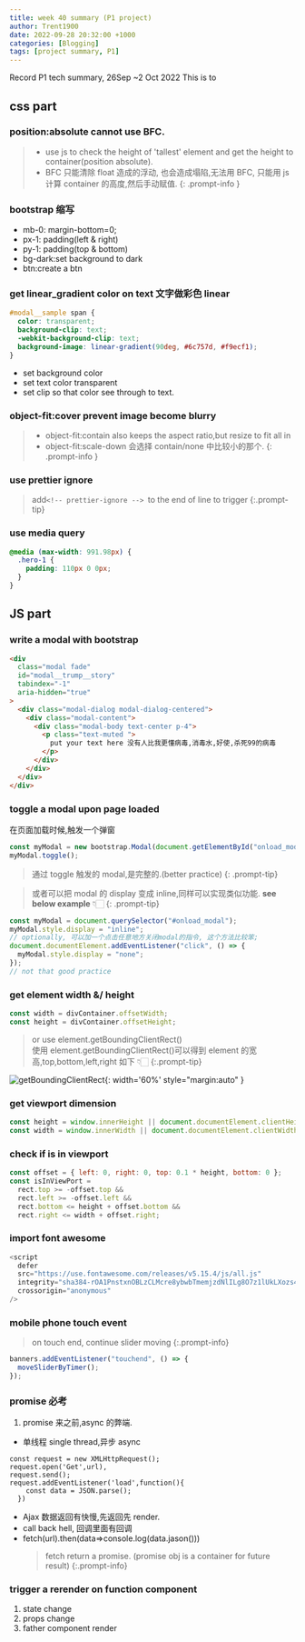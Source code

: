 ```yaml
---
title: week 40 summary (P1 project)
author: Trent1900
date: 2022-09-28 20:32:00 +1000
categories: [Blogging]
tags: [project summary, P1]
---
```


Record P1 tech summary, 26Sep ~2 Oct 2022
This is to

## css part

### position:absolute cannot use BFC.

> - use js to check the height of 'tallest' element and get the height to container(position absolute).
> - BFC 只能清除 float 造成的浮动, 也会造成塌陷,无法用 BFC, 只能用 js 计算 container 的高度,然后手动赋值. <!--  prettier-ignore -->
{: .prompt-info }

### bootstrap 缩写

- mb-0: margin-bottom=0;
- px-1: padding(left & right)
- py-1: padding(top & bottom)
- bg-dark:set background to dark
- btn:create a btn

### get linear_gradient color on text 文字做彩色 linear

```css
#modal__sample span {
  color: transparent;
  background-clip: text;
  -webkit-background-clip: text;
  background-image: linear-gradient(90deg, #6c757d, #f9ecf1);
}
```

- set background color
- set text color transparent
- set clip so that color see through to text.

### object-fit:cover prevent image become blurry

> - object-fit:contain also keeps the aspect ratio,but resize to fit all in
> - object-fit:scale-down 会选择 contain/none 中比较小的那个.<!--  prettier-ignore -->
{: .prompt-info }

### use prettier ignore

> add`<!-- prettier-ignore --> `to the end of line to trigger<!-- prettier-ignore -->
{:.prompt-tip}

### use media query

```css
@media (max-width: 991.98px) {
  .hero-1 {
    padding: 110px 0 0px;
  }
}
```

## JS part

### write a modal with bootstrap

```html
<div
  class="modal fade"
  id="modal__trump__story"
  tabindex="-1"
  aria-hidden="true"
>
  <div class="modal-dialog modal-dialog-centered">
    <div class="modal-content">
      <div class="modal-body text-center p-4">
        <p class="text-muted ">
          put your text here 没有人比我更懂病毒,消毒水,好使,杀死99的病毒
        </p>
      </div>
    </div>
  </div>
</div>
```

### toggle a modal upon page loaded

在页面加载时候,触发一个弹窗

```js
const myModal = new bootstrap.Modal(document.getElementById("onload_modal"));
myModal.toggle();
```

> 通过 toggle 触发的 modal,是完整的.(better practice)<!-- prettier-ignore -->
{: .prompt-tip}

> 或者可以把 modal 的 display 变成 inline,同样可以实现类似功能. **see below example** 👇🏻<!-- prettier-ignore -->
{: .prompt-tip}

```js
const myModal = document.querySelector("#onload_modal");
myModal.style.display = "inline";
// optionally, 可以加一个点击任意地方关闭modal的指令, 这个方法比较笨;
document.documentElement.addEventListener("click", () => {
  myModal.style.display = "none";
});
// not that good practice
```

### get element width &/ height

```js
const width = divContainer.offsetWidth;
const height = divContainer.offsetHeight;
```

> or use element.getBoundingClientRect()  
> 使用 element.getBoundingClientRect()可以得到 element 的宽高,top,bottom,left,right 如下 👇🏻<!-- prettier-ignore -->
{:.prompt-tip}

![getBoundingClientRect](https://developer.mozilla.org/en-US/docs/Web/API/Element/getBoundingClientRect/element-box-diagram.png){: width='60%' style="margin:auto" }

### get viewport dimension

```js
const height = window.innerHeight || document.documentElement.clientHeight;
const width = window.innerWidth || document.documentElement.clientWidth;
```

### check if is in viewport

```js
const offset = { left: 0, right: 0, top: 0.1 * height, bottom: 0 };
const isInViewPort =
  rect.top >= -offset.top &&
  rect.left >= -offset.left &&
  rect.bottom <= height + offset.bottom &&
  rect.right <= width + offset.right;
```

### import font awesome

```js
<script
  defer
  src="https://use.fontawesome.com/releases/v5.15.4/js/all.js"
  integrity="sha384-rOA1PnstxnOBLzCLMcre8ybwbTmemjzdNlILg8O7z1lUkLXozs4DHonlDtnE7fpc"
  crossorigin="anonymous"
/>
```

### mobile phone touch event

> on touch end, continue slider moving <!-- prettier-ignore -->
{:.prompt-info}

```js
banners.addEventListener("touchend", () => {
  moveSliderByTimer();
});
```

### promise 必考

1. promise 来之前,async 的弊端.

- 单线程 single thread,异步 async

```
const request = new XMLHttpRequest();
request.open('Get',url),
request.send();
request.addEventListener('load',function(){
    const data = JSON.parse();
  })
```

- Ajax 数据返回有快慢,先返回先 render.
- call back hell, 回调里面有回调
- fetch(url).then(data=>console.log(data.jason()))
  > fetch return a promise. (promise obj is a container for future result)<!-- prettier-ignore -->
  {:.prompt-info}

### trigger a rerender on function component

1. state change
2. props change
3. father component render
